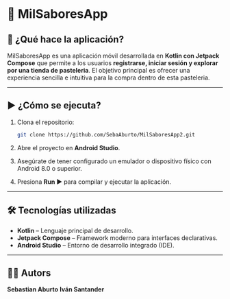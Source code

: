 # 📱 MilSaboresApp

## 🧩 ¿Qué hace la aplicación?

MilSaboresApp es una aplicación móvil desarrollada en **Kotlin con Jetpack Compose** que permite a los usuarios **registrarse, iniciar sesión y explorar por una tienda de pasteleria**.
El objetivo principal es ofrecer una experiencia sencilla e intuitiva para la compra dentro de esta pasteleria.

---

## ▶️ ¿Cómo se ejecuta?

1. Clona el repositorio:

   ```bash
   git clone https://github.com/SebaAburto/MilSaboresApp2.git
   ```
2. Abre el proyecto en **Android Studio**.
3. Asegúrate de tener configurado un emulador o dispositivo físico con Android 8.0 o superior.
4. Presiona **Run ▶️** para compilar y ejecutar la aplicación.

---

## 🛠️ Tecnologías utilizadas

* **Kotlin** – Lenguaje principal de desarrollo.
* **Jetpack Compose** – Framework moderno para interfaces declarativas.
* **Android Studio** – Entorno de desarrollo integrado (IDE).

---
## 👨‍💻 Autors

**Sebastian Aburto**
**Iván Santander**
